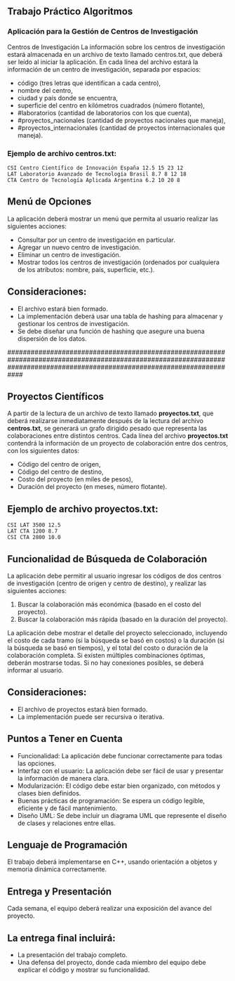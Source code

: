 ## Trabajo Práctico Algoritmos

### Aplicación para la Gestión de Centros de Investigación

Centros de Investigación
La información sobre los centros de investigación estará almacenada en un archivo de texto llamado
centros.txt, que deberá ser leído al iniciar la aplicación.
En cada línea del archivo estará la información de un centro de investigación, separada por
espacios:

- código (tres letras que identifican a cada centro),
- nombre del centro,
- ciudad y país donde se encuentra,
- superficie del centro en kilómetros cuadrados (número flotante),
- #laboratorios (cantidad de laboratorios con los que cuenta),
- #proyectos_nacionales (cantidad de proyectos nacionales que maneja),
- #proyectos_internacionales (cantidad de proyectos internacionales que maneja).

### Ejemplo de archivo centros.txt:
```
CSI Centro Científico de Innovación España 12.5 15 23 12
LAT Laboratorio Avanzado de Tecnología Brasil 8.7 8 12 18
CTA Centro de Tecnología Aplicada Argentina 6.2 10 20 8
```
## Menú de Opciones

La aplicación deberá mostrar un menú que permita al usuario realizar las siguientes acciones:

- Consultar por un centro de investigación en particular.
- Agregar un nuevo centro de investigación.
- Eliminar un centro de investigación.
- Mostrar todos los centros de investigación (ordenados por cualquiera de los atributos: nombre, país, superficie, etc.).

## Consideraciones:
- El archivo estará bien formado.
- La implementación deberá usar una tabla de hashing para almacenar y gestionar los centros de investigación.
- Se debe diseñar una función de hashing que asegure una buena dispersión de los datos.


############################################################################################################################################################################
## Proyectos Científicos

A partir de la lectura de un archivo de texto llamado **proyectos.txt**, que deberá realizarse
inmediatamente después de la lectura del archivo **centros.txt**, se generará un grafo dirigido
pesado que representa las colaboraciones entre distintos centros.
Cada línea del archivo **proyectos.txt** contendrá la información de un proyecto de colaboración
entre dos centros, con los siguientes datos:

- Código del centro de origen,
- Código del centro de destino,
- Costo del proyecto (en miles de pesos),
- Duración del proyecto (en meses, número flotante).

## Ejemplo de archivo proyectos.txt:
```
CSI LAT 3500 12.5
LAT CTA 1200 8.7
CSI CTA 2800 10.0
```

## Funcionalidad de Búsqueda de Colaboración

La aplicación debe permitir al usuario ingresar los códigos de dos centros de investigación (centro de origen y centro de destino), y realizar las siguientes acciones:

1. Buscar la colaboración más económica (basado en el costo del proyecto).
2. Buscar la colaboración más rápida (basado en la duración del proyecto).

La aplicación debe mostrar el detalle del proyecto seleccionado, incluyendo el costo de cada tramo (si la búsqueda se basó en costos) o la duración (si la búsqueda se basó en tiempos), y el total del costo o duración de la colaboración completa. Si existen múltiples combinaciones óptimas, deberán mostrarse todas. Si no hay conexiones posibles, se deberá informar al usuario.

## Consideraciones:

- El archivo de proyectos estará bien formado.
- La implementación puede ser recursiva o iterativa.
## Puntos a Tener en Cuenta
- Funcionalidad: La aplicación debe funcionar correctamente para todas las opciones.
- Interfaz con el usuario: La aplicación debe ser fácil de usar y presentar la información de manera clara.
- Modularización: El código debe estar bien organizado, con métodos y clases bien definidos.
- Buenas prácticas de programación: Se espera un código legible, eficiente y de fácil mantenimiento.
- Diseño UML: Se debe incluir un diagrama UML que represente el diseño de clases y relaciones entre ellas.

## Lenguaje de Programación

El trabajo deberá implementarse en C++, usando orientación a objetos y memoria dinámica correctamente.

## Entrega y Presentación

Cada semana, el equipo deberá realizar una exposición del avance del proyecto. 

## La entrega final incluirá:

- La presentación del trabajo completo.
- Una defensa del proyecto, donde cada miembro del equipo debe explicar el código y mostrar su funcionalidad.